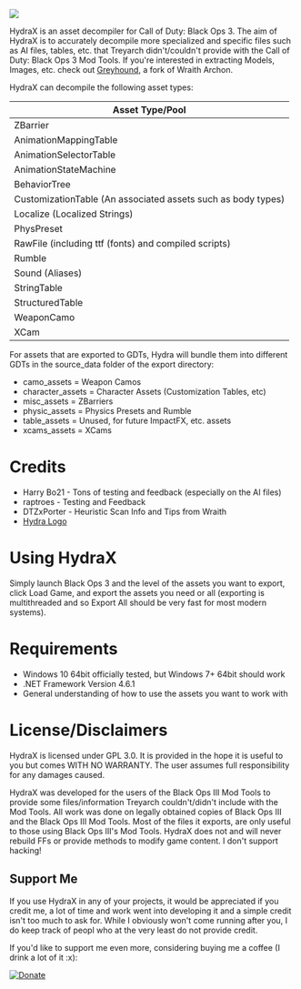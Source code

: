 ![](https://i.imgur.com/DYi5xtS.png)

HydraX is an asset decompiler for Call of Duty: Black Ops 3. The aim of HydraX is to accurately decompile more specialized and specific files such as AI files, tables, etc. that Treyarch didn't/couldn't provide with the Call of Duty: Black Ops 3 Mod Tools. If you're interested in extracting Models, Images, etc. check out [Greyhound](https://github.com/Scobalula/Greyhound), a fork of Wraith Archon.

HydraX can decompile the following asset types:

| Asset Type/Pool                                              |
|--------------------------------------------------------------|
| ZBarrier                                                     |
| AnimationMappingTable                                        |
| AnimationSelectorTable                                       |
| AnimationStateMachine                                        |
| BehaviorTree                                                 |
| CustomizationTable (An associated assets such as body types) |
| Localize (Localized Strings)                                 |
| PhysPreset                                                   |
| RawFile (including ttf (fonts) and compiled scripts)         |
| Rumble                                                       |
| Sound (Aliases)                                              |
| StringTable                                                  |
| StructuredTable                                              |
| WeaponCamo                                                   |
| XCam                                                         |

For assets that are exported to GDTs, Hydra will bundle them into different GDTs in the source_data folder of the export directory:

* camo_assets = Weapon Camos 
* character_assets = Character Assets (Customization Tables, etc)
* misc_assets = ZBarriers 
* physic_assets = Physics Presets and Rumble
* table_assets = Unused, for future ImpactFX, etc. assets
* xcams_assets = XCams

# Credits

* Harry Bo21 - Tons of testing and feedback (especially on the AI files)
* raptroes - Testing and Feedback
* DTZxPorter - Heuristic Scan Info and Tips from Wraith
* [Hydra Logo](https://thenounproject.com/term/hydra/1389034/)

# Using HydraX

Simply launch Black Ops 3 and the level of the assets you want to export, click Load Game, and export the assets you need or all (exporting is multithreaded and so Export All should be very fast for most modern systems).

# Requirements

* Windows 10 64bit officially tested, but Windows 7+ 64bit should work
* .NET Framework Version 4.6.1
* General understanding of how to use the assets you want to work with

# License/Disclaimers

HydraX is licensed under GPL 3.0. It is provided in the hope it is useful to you but comes WITH NO WARRANTY. The user assumes full responsibility for any damages caused.

HydraX was developed for the users of the Black Ops III Mod Tools to provide some files/information Treyarch couldn't/didn't include with the Mod Tools. All work was done on legally obtained copies of Black Ops III and the Black Ops III Mod Tools. Most of the files it exports, are only useful to those using Black Ops III's Mod Tools. HydraX does not and will never rebuild FFs or provide methods to modify game content. I don't support hacking!

## Support Me

If you use HydraX in any of your projects, it would be appreciated if you credit me, a lot of time and work went into developing it and a simple credit isn't too much to ask for. While I obviously won't come running after you, I do keep track of peopl who at the very least do not provide credit.

If you'd like to support me even more, considering buying me a coffee (I drink a lot of it :x):

[![Donate](https://img.shields.io/badge/Donate-PayPal-yellowgreen.svg)](https://www.paypal.me/scobalula)
